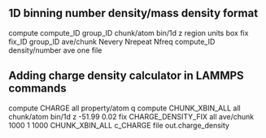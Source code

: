 ## 1D binning number density/mass density format
compute compute_ID group_ID chunk/atom bin/1d z <lower> <width> region <regionID> units box
fix fix_ID group_ID ave/chunk Nevery Nrepeat Nfreq compute_ID density/number ave one file <filename>

## Adding charge density calculator in LAMMPS commands
compute CHARGE all property/atom q
compute CHUNK_XBIN_ALL all chunk/atom bin/1d z -51.99 0.02 
fix CHARGE_DENSITY_FIX all ave/chunk 1000 1 1000 CHUNK_XBIN_ALL c_CHARGE file out.charge_density
